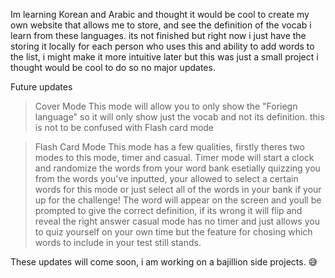 Im learning Korean and Arabic and thought it would be cool to create my own website that allows me to store, and see the definition of the vocab i learn from these languages.
its not finished but right now i just have the storing it locally for each person who uses this and ability to add words to the list, i might make it more intuitive later but this was just a small project i thought would be cool to do so no major updates.


Future updates 
> Cover Mode
  This mode will allow you to only show the "Foriegn language" so it will only show just the vocab and not its definition. this is not to be confused with Flash card mode

> Flash Card Mode
  This mode has a few qualities, firstly theres two modes to this mode, timer and casual. Timer mode will start a clock and randomize the words from your word bank esetially quizzing you from the words you've inputted, your allowed to select a certain words for this mode or just select all of the words in your bank if your up for the challenge! The word will appear on the screen and youll be prompted to give the correct definition, if its wrong it will flip and reveal the right answer
  casual mode has no timer and just allows you to quiz yourself on your own time but the feature for chosing which words to include in your test still stands.

These updates will come soon, i am working on a bajillion side projects. 😅
